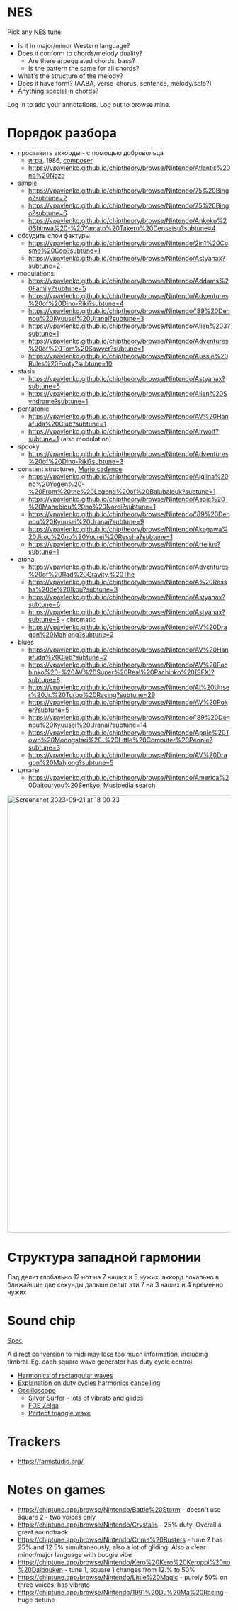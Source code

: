 # NES

Pick any [NES tune](https://vpavlenko.github.io/chiptheory/):
- Is it in major/minor Western language?
- Does it conform to chords/melody duality?
   - Are there arpeggiated chords, bass?
   - Is the pattern the same for all chords?
- What's the structure of the melody?
- Does it have form? (AABA, verse-chorus, sentence, melody/solo?)
- Anything special in chords?

Log in to add your annotations. Log out to browse mine.

# Порядок разбора
- проставить аккорды - с помощью добровольца
   - [игра](https://www.youtube.com/watch?v=W1nPX5zn0lY), 1986, [composer](https://en.wikipedia.org/wiki/Naoki_Kodaka)
   - https://vpavlenko.github.io/chiptheory/browse/Nintendo/Atlantis%20no%20Nazo
- simple
   - https://vpavlenko.github.io/chiptheory/browse/Nintendo/75%20Bingo?subtune=2
   - https://vpavlenko.github.io/chiptheory/browse/Nintendo/75%20Bingo?subtune=6
   - https://vpavlenko.github.io/chiptheory/browse/Nintendo/Ankoku%20Shinwa%20-%20Yamato%20Takeru%20Densetsu?subtune=4
- обсудить слои фактуры
   - https://vpavlenko.github.io/chiptheory/browse/Nintendo/2in1%20Cosmo%20Cop?subtune=1
   - https://vpavlenko.github.io/chiptheory/browse/Nintendo/Astyanax?subtune=2
- modulations:
   - https://vpavlenko.github.io/chiptheory/browse/Nintendo/Addams%20Family?subtune=5
   - https://vpavlenko.github.io/chiptheory/browse/Nintendo/Adventures%20of%20Dino-Riki?subtune=4
   - https://vpavlenko.github.io/chiptheory/browse/Nintendo/'89%20Dennou%20Kyuusei%20Uranai?subtune=3
   - https://vpavlenko.github.io/chiptheory/browse/Nintendo/Alien%203?subtune=1
   - https://vpavlenko.github.io/chiptheory/browse/Nintendo/Adventures%20of%20Tom%20Sawyer?subtune=1
   - https://vpavlenko.github.io/chiptheory/browse/Nintendo/Aussie%20Rules%20Footy?subtune=10
- stasis
   - https://vpavlenko.github.io/chiptheory/browse/Nintendo/Astyanax?subtune=5
   - https://vpavlenko.github.io/chiptheory/browse/Nintendo/Alien%20Syndrome?subtune=1
- pentatonic
   - https://vpavlenko.github.io/chiptheory/browse/Nintendo/AV%20Hanafuda%20Club?subtune=1
   - https://vpavlenko.github.io/chiptheory/browse/Nintendo/Airwolf?subtune=1 (also modulation)
- spooky
   - https://vpavlenko.github.io/chiptheory/browse/Nintendo/Adventures%20of%20Dino-Riki?subtune=3
- constant structures, [Mario cadence](https://www.youtube.com/watch?v=ONB8CUFIAB8)
   - https://vpavlenko.github.io/chiptheory/browse/Nintendo/Aigiina%20no%20Yogen%20-%20From%20the%20Legend%20of%20Balubalouk?subtune=1
   - https://vpavlenko.github.io/chiptheory/browse/Nintendo/Aspic%20-%20Mahebiou%20no%20Noroi?subtune=1
   - https://vpavlenko.github.io/chiptheory/browse/Nintendo/'89%20Dennou%20Kyuusei%20Uranai?subtune=9
   - https://vpavlenko.github.io/chiptheory/browse/Nintendo/Akagawa%20Jirou%20no%20Yuurei%20Ressha?subtune=1
   - https://vpavlenko.github.io/chiptheory/browse/Nintendo/Artelius?subtune=1
- atonal
   - https://vpavlenko.github.io/chiptheory/browse/Nintendo/Adventures%20of%20Rad%20Gravity,%20The
   - https://vpavlenko.github.io/chiptheory/browse/Nintendo/A%20Ressha%20de%20Ikou?subtune=3
   - https://vpavlenko.github.io/chiptheory/browse/Nintendo/Astyanax?subtune=6
   - https://vpavlenko.github.io/chiptheory/browse/Nintendo/Astyanax?subtune=8 - chromatic
   - https://vpavlenko.github.io/chiptheory/browse/Nintendo/AV%20Dragon%20Mahjong?subtune=2
- blues
   - https://vpavlenko.github.io/chiptheory/browse/Nintendo/AV%20Hanafuda%20Club?subtune=2
   - https://vpavlenko.github.io/chiptheory/browse/Nintendo/AV%20Pachinko%20-%20AV%20Super%20Real%20Pachinko%20(SFX)?subtune=8
   - https://vpavlenko.github.io/chiptheory/browse/Nintendo/Al%20Unser%20Jr.%20Turbo%20Racing?subtune=29
   - https://vpavlenko.github.io/chiptheory/browse/Nintendo/AV%20Poker?subtune=5
   - https://vpavlenko.github.io/chiptheory/browse/Nintendo/'89%20Dennou%20Kyuusei%20Uranai?subtune=14
   - https://vpavlenko.github.io/chiptheory/browse/Nintendo/Apple%20Town%20Monogatari%20-%20Little%20Computer%20People?subtune=3
   - https://vpavlenko.github.io/chiptheory/browse/Nintendo/AV%20Dragon%20Mahjong?subtune=5
- цитаты
   - https://vpavlenko.github.io/chiptheory/browse/Nintendo/America%20Daitouryou%20Senkyo, [Musipedia search](https://www.musipedia.org/result.html?sourceid=melody-url&tx_mpsearch_pi1%5bsubmit_button%5d=Search&tx_mpsearch_pi1%5bpc%5d=lilyc%27%278+b%278+c%27%278+g%274.+e%274.+d%278+cis%278+d%278+a%274.+&filtertext=&coll=m&onlymatchfrom=0.3)

<img width="988" alt="Screenshot 2023-09-21 at 18 00 23" src="https://github.com/vpavlenko/study-music/assets/1491908/d8e7f2bf-c980-471f-b0e1-09d1e903c67b">


# Структура западной гармонии

Лад делит глобально 12 нот на 7 наших и 5 чужих. аккорд локально в ближайшие две секунды дальше делит эти 7 на 3 наших и 4 временно чужих

# Sound chip

[Spec](https://www.nesdev.org/2A03%20technical%20reference.txt)

A direct conversion to midi may lose too much information, including timbral. Eg. each square wave generator has duty cycle control.

- [Harmonics of rectangular waves](https://pages.uoregon.edu/emi/14.php)
- [Explanation on duty cycles harmonics cancelling](https://wigglewave.wordpress.com/2014/08/16/pulse-waveforms-and-harmonics/)
- [Oscilloscope](https://www.youtube.com/watch?v=OfrEoEQpPrI&list=PLeQUY34t8UPlJqQ1iJcw2h_gEIUtBqAr0)
   - [Silver Surfer](https://www.youtube.com/watch?v=Mi7l8ZIrG8s) - lots of vibrato and glides
   - [FDS Zelga](https://www.youtube.com/watch?v=-CPrdomMoA4)
   - [Perfect triangle wave](https://www.youtube.com/watch?v=8RrQrATnXXY)
  

# Trackers

- https://famistudio.org/

# Notes on games

- https://chiptune.app/browse/Nintendo/Battle%20Storm - doesn't use square 2 - two voices only
- https://chiptune.app/browse/Nintendo/Crystalis - 25% duty. Overall a great soundtrack
- https://chiptune.app/browse/Nintendo/Crime%20Busters - tune 2 has 25% and 12.5% simultaneously, also a lot of gliding. Also a clear minor/major language with boogie vibe
- https://chiptune.app/browse/Nintendo/Kero%20Kero%20Keroppi%20no%20Daibouken - tune 1, square 1 changes from 12.% to 50%
- https://chiptune.app/browse/Nintendo/Little%20Magic - purely 50% on three voices, has vibrato
- https://chiptune.app/browse/Nintendo/1991%20Du%20Ma%20Racing - huge detune
